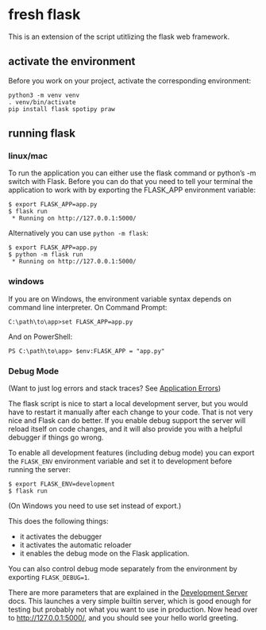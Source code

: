 # fresh flask

This is an extension of the script utitlizing the flask web framework.

## activate the environment

Before you work on your project, activate the corresponding environment:
```
python3 -m venv venv
. venv/bin/activate
pip install flask spotipy praw
```

## running flask
### linux/mac
To run the application you can either use the flask command or python’s -m switch with Flask. Before you can do that you need to tell your terminal the application to work with by exporting the FLASK_APP environment variable:
```
$ export FLASK_APP=app.py
$ flask run
 * Running on http://127.0.0.1:5000/
```
Alternatively you can use ```python -m flask```:
```
$ export FLASK_APP=app.py
$ python -m flask run
 * Running on http://127.0.0.1:5000/
``` 
### windows
If you are on Windows, the environment variable syntax depends on command line interpreter. On Command Prompt:
```
C:\path\to\app>set FLASK_APP=app.py
```
And on PowerShell:
```
PS C:\path\to\app> $env:FLASK_APP = "app.py"
```
### Debug Mode

(Want to just log errors and stack traces? See [Application Errors](http://flask.pocoo.org/docs/1.0/errorhandling/#application-errors))

The flask script is nice to start a local development server, but you would have to restart it manually after each change to your code. That is not very nice and Flask can do better. If you enable debug support the server will reload itself on code changes, and it will also provide you with a helpful debugger if things go wrong.

To enable all development features (including debug mode) you can export the ```FLASK_ENV``` environment variable and set it to development before running the server:
```
$ export FLASK_ENV=development
$ flask run
```
(On Windows you need to use set instead of export.)

This does the following things:
- it activates the debugger
- it activates the automatic reloader
- it enables the debug mode on the Flask application.

You can also control debug mode separately from the environment by exporting ```FLASK_DEBUG=1```.

There are more parameters that are explained in the [Development Server](http://flask.pocoo.org/docs/1.0/server/#server) docs.
This launches a very simple builtin server, which is good enough for testing but probably not what you want to use in production.
Now head over to http://127.0.0.1:5000/, and you should see your hello world greeting.

